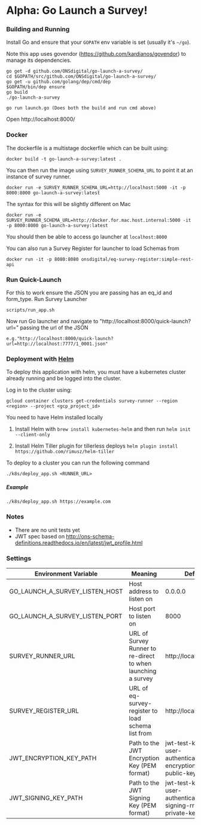 # Alpha: Go Launch a Survey!

### Building and Running
Install Go and ensure that your `GOPATH` env variable is set (usually it's `~/go`).

Note this app uses govendor (https://github.com/kardianos/govendor) to manage its dependencies.

```
go get -d github.com/ONSdigital/go-launch-a-survey/
cd $GOPATH/src/github.com/ONSdigital/go-launch-a-survey/
go get -u github.com/golang/dep/cmd/dep
$GOPATH/bin/dep ensure
go build
./go-launch-a-survey

go run launch.go (Does both the build and run cmd above)

```

Open http://localhost:8000/

### Docker
The dockerfile is a multistage dockerfile which can be built using:

```
docker build -t go-launch-a-survey:latest .
```

You can then run the image using `SURVEY_RUNNER_SCHEMA_URL` to point it at an instance of survey runner. 

```
docker run -e SURVEY_RUNNER_SCHEMA_URL=http://localhost:5000 -it -p 8000:8000 go-launch-a-survey:latest
```

The syntax for this will be slightly different on Mac

```
docker run -e SURVEY_RUNNER_SCHEMA_URL=http://docker.for.mac.host.internal:5000 -it -p 8000:8000 go-launch-a-survey:latest
```

You should then be able to access go launcher at `localhost:8000`

You can also run a Survey Register for launcher to load Schemas from 

```
docker run -it -p 8080:8080 onsdigital/eq-survey-register:simple-rest-api
```

### Run Quick-Launch
For this to work ensure the JSON you are passing has an eq_id and form_type.
Run Survey Launcher
```
scripts/run_app.sh
```
Now run Go launcher and navigate to "http://localhost:8000/quick-launch?url=" passing the url of the JSON
```
e.g."http://localhost:8000/quick-launch?url=http://localhost:7777/1_0001.json"
```

### Deployment with [Helm](https://helm.sh/)

To deploy this application with helm, you must have a kubernetes cluster already running and be logged into the cluster.

Log in to the cluster using:
```
gcloud container clusters get-credentials survey-runner --region <region> --project <gcp_project_id>
```

You need to have Helm installed locally

1. Install Helm with `brew install kubernetes-helm` and then run `helm init --client-only`

1. Install Helm Tiller plugin for tillerless deploys `helm plugin install https://github.com/rimusz/helm-tiller`

To deploy to a cluster you can run the following command

```
./k8s/deploy_app.sh <RUNNER_URL>
```
##### Example
 ```
./k8s/deploy_app.sh https://example.com
```

### Notes
* There are no unit tests yet
* JWT spec based on http://ons-schema-definitions.readthedocs.io/en/latest/jwt_profile.html

### Settings
Environment Variable | Meaning | Default
---------------------|---------|--------
GO_LAUNCH_A_SURVEY_LISTEN_HOST|Host address  to listen on|0.0.0.0
GO_LAUNCH_A_SURVEY_LISTEN_PORT|Host port to listen on|8000
SURVEY_RUNNER_URL|URL of Survey Runner to re-direct to when launching a survey|http://localhost:5000
SURVEY_REGISTER_URL|URL of eq-survey-register to load schema list from |http://localhost:8080
JWT_ENCRYPTION_KEY_PATH|Path to the JWT Encryption Key (PEM format)|jwt-test-keys/sdc-user-authentication-encryption-sr-public-key.pem
JWT_SIGNING_KEY_PATH|Path to the JWT Signing Key (PEM format)|jwt-test-keys/sdc-user-authentication-signing-rrm-private-key.pem
